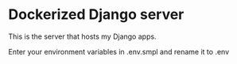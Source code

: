 # Dockerized Django server
This is the server that hosts my Django apps.

Enter your environment variables in .env.smpl and rename it to .env